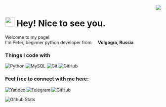 <img align="right" src="https://visitor-badge.laobi.icu/badge?page_id=VelichkinPetr.VelichkinPetr">

<h1><img src="https://emojis.slackmojis.com/emojis/images/1531849430/4246/blob-sunglasses.gif?1531849430" width="30"/> Hey! Nice to see you.</h1>


<p>Welcome to my page! </br> I'm Peter, beginner python developer from <img src="https://cdn-icons-png.flaticon.com/512/4628/4628645.png" width="13"/> <b>Volgogra, Russia</b>. </p>
<h3>Things I code with</h3>

![Python](https://img.shields.io/badge/-Python-white?logo=Python)
![MySQL](https://img.shields.io/badge/-MySQL-white?logo=mysql)
![Git](https://img.shields.io/badge/-Git-white?logo=git)
![GitHub](https://img.shields.io/badge/-GitHub-white?logo=github&logoColor=black)

<h3>Feel free to connect with me here:</h3>

[![Yandex](https://img.shields.io/badge/Yandex-pyo7578@yandex.ru-ffcc00?logo=YandexCloud&logoColor=white&link=mailto:pyo7578@yandex.ru)](mailto:pyo7578@yandex.ru)
[![Telegram](https://img.shields.io/badge/Telegram-@TaJIucMaH4eg-blue?logo=telegram)](https://t.me/TaJIucMaH4eg)
[![GitHub](https://img.shields.io/badge/GitHub-VelichkinPetr-black?logo=GitHub&logoColor=white&link=mailto:pyo7578@yandex.ru)](https://github.com/VelichkinPetr)



![Github Stats](https://github-readme-stats.vercel.app/api?username=VelichkinPetr&count_private=true&show_icons=true&include_all_commits=true)


